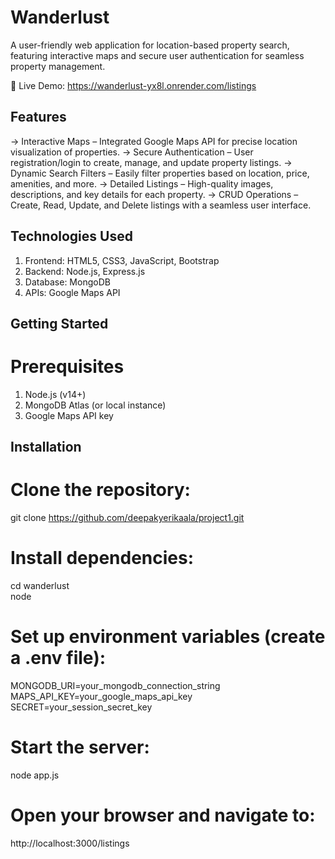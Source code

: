 # Wanderlust 
A user-friendly web application for location-based property search, featuring interactive maps and secure user authentication for seamless property management.

🔗 Live Demo: https://wanderlust-yx8l.onrender.com/listings

## Features
-> Interactive Maps – Integrated Google Maps API for precise location visualization of properties.
-> Secure Authentication – User registration/login to create, manage, and update property listings.
-> Dynamic Search Filters – Easily filter properties based on location, price, amenities, and more.
-> Detailed Listings – High-quality images, descriptions, and key details for each property.
-> CRUD Operations – Create, Read, Update, and Delete listings with a seamless user interface.

## Technologies Used
1) Frontend: HTML5, CSS3, JavaScript, Bootstrap
2) Backend: Node.js, Express.js
3) Database: MongoDB
4) APIs: Google Maps API

## Getting Started
# Prerequisites
1) Node.js (v14+)
2) MongoDB Atlas (or local instance)
3) Google Maps API key

## Installation

# Clone the repository:
git clone https://github.com/deepakyerikaala/project1.git

# Install dependencies:
cd wanderlust  
node 

# Set up environment variables (create a .env file):
MONGODB_URI=your_mongodb_connection_string  
MAPS_API_KEY=your_google_maps_api_key  
SECRET=your_session_secret_key  

# Start the server:
node app.js


# Open your browser and navigate to:
http://localhost:3000/listings  
